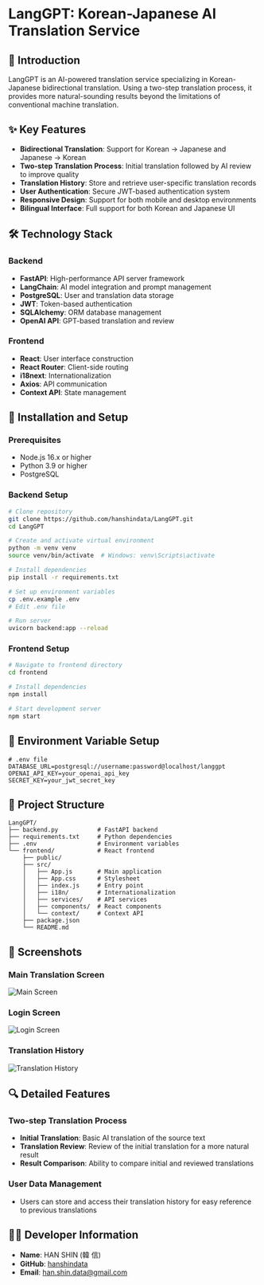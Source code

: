 # LangGPT: Korean-Japanese AI Translation Service

## 📌 Introduction
LangGPT is an AI-powered translation service specializing in Korean-Japanese bidirectional translation. Using a two-step translation process, it provides more natural-sounding results beyond the limitations of conventional machine translation.

## ✨ Key Features
- **Bidirectional Translation**: Support for Korean → Japanese and Japanese → Korean
- **Two-step Translation Process**: Initial translation followed by AI review to improve quality
- **Translation History**: Store and retrieve user-specific translation records
- **User Authentication**: Secure JWT-based authentication system
- **Responsive Design**: Support for both mobile and desktop environments
- **Bilingual Interface**: Full support for both Korean and Japanese UI

## 🛠️ Technology Stack
### Backend
- **FastAPI**: High-performance API server framework
- **LangChain**: AI model integration and prompt management
- **PostgreSQL**: User and translation data storage
- **JWT**: Token-based authentication
- **SQLAlchemy**: ORM database management
- **OpenAI API**: GPT-based translation and review

### Frontend
- **React**: User interface construction
- **React Router**: Client-side routing
- **i18next**: Internationalization
- **Axios**: API communication
- **Context API**: State management

## 🚀 Installation and Setup

### Prerequisites
- Node.js 16.x or higher
- Python 3.9 or higher
- PostgreSQL

### Backend Setup
```bash
# Clone repository
git clone https://github.com/hanshindata/LangGPT.git
cd LangGPT

# Create and activate virtual environment
python -m venv venv
source venv/bin/activate  # Windows: venv\Scripts\activate

# Install dependencies
pip install -r requirements.txt

# Set up environment variables
cp .env.example .env
# Edit .env file

# Run server
uvicorn backend:app --reload
```

### Frontend Setup
```bash
# Navigate to frontend directory
cd frontend

# Install dependencies
npm install

# Start development server
npm start
```

## 📄 Environment Variable Setup
```
# .env file
DATABASE_URL=postgresql://username:password@localhost/langgpt
OPENAI_API_KEY=your_openai_api_key
SECRET_KEY=your_jwt_secret_key
```

## 📂 Project Structure
```
LangGPT/
├── backend.py           # FastAPI backend
├── requirements.txt     # Python dependencies
├── .env                 # Environment variables
└── frontend/            # React frontend
    ├── public/
    ├── src/
    │   ├── App.js       # Main application
    │   ├── App.css      # Stylesheet
    │   ├── index.js     # Entry point
    │   ├── i18n/        # Internationalization
    │   ├── services/    # API services
    │   ├── components/  # React components
    │   └── context/     # Context API
    ├── package.json
    └── README.md
```

## 📸 Screenshots

### Main Translation Screen
<img alt="Main Screen" src="https://via.placeholder.com/800x450?text=Main+Translation+Screen">

### Login Screen
<img alt="Login Screen" src="https://via.placeholder.com/800x450?text=Login+Screen">

### Translation History
<img alt="Translation History" src="https://via.placeholder.com/800x450?text=Translation+History+Screen">

## 🔍 Detailed Features

### Two-step Translation Process
- **Initial Translation**: Basic AI translation of the source text
- **Translation Review**: Review of the initial translation for a more natural result
- **Result Comparison**: Ability to compare initial and reviewed translations

### User Data Management
- Users can store and access their translation history for easy reference to previous translations

## 👨‍💻 Developer Information
- **Name**: HAN SHIN (韓 信)
- **GitHub**: [hanshindata](https://github.com/hanshindata)
- **Email**: han.shin.data@gmail.com
